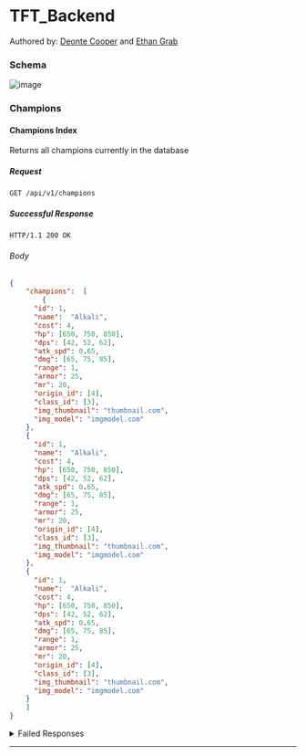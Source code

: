 # TFT_Backend

Authored by: [Deonte Cooper](https://github.com/djc00p) and [Ethan Grab](https://github.com/Stoovels)

### Schema

![image](https://user-images.githubusercontent.com/45864171/61407946-258ef080-a89c-11e9-89be-b7079780506a.png)

### Champions

#### Champions Index

Returns all champions currently in the database

##### Request

```http
GET /api/v1/champions
```

##### Successful Response

```http
HTTP/1.1 200 OK
```

###### Body
```json
{
	"champions":  [
		{
      "id": 1,
      "name":  "Alkali",
      "cost": 4,
      "hp": [650, 750, 850],
      "dps": [42, 52, 62],
      "atk_spd": 0.65,
      "dmg": [65, 75, 85],
      "range": 1,
      "armor": 25,
      "mr": 20,
      "origin_id": [4],
      "class_id": [3],
      "img_thumbnail": "thumbnail.com",
      "img_model": "imgmodel.com"
    },
    {
      "id": 1,
      "name":  "Alkali",
      "cost": 4,
      "hp": [650, 750, 850],
      "dps": [42, 52, 62],
      "atk_spd": 0.65,
      "dmg": [65, 75, 85],
      "range": 1,
      "armor": 25,
      "mr": 20,
      "origin_id": [4],
      "class_id": [3],
      "img_thumbnail": "thumbnail.com",
      "img_model": "imgmodel.com"
    },
    {
      "id": 1,
      "name":  "Alkali",
      "cost": 4,
      "hp": [650, 750, 850],
      "dps": [42, 52, 62],
      "atk_spd": 0.65,
      "dmg": [65, 75, 85],
      "range": 1,
      "armor": 25,
      "mr": 20,
      "origin_id": [4],
      "class_id": [3],
      "img_thumbnail": "thumbnail.com",
      "img_model": "imgmodel.com"
    }
	]
}
```

<details><summary>Failed Responses</summary>

##### Other

```http
HTTP/1.1 500 Internal Server Error
```

###### Body

```js
{"error": "Internal Server Error"}
```

</details>

---
